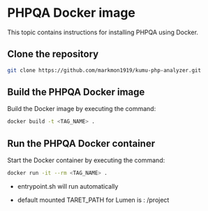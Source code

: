# PHPQA Docker image

This topic contains instructions for installing PHPQA using Docker.

## Clone the repository

```bash
git clone https://github.com/markmon1919/kumu-php-analyzer.git
```

## Build the PHPQA Docker image

Build the Docker image by executing the command:

```bash
docker build -t <TAG_NAME> .
```

## Run the PHPQA Docker container

Start the Docker container by executing the command:

```bash
docker run -it --rm <TAG_NAME> .
```

- entrypoint.sh will run automatically

- default mounted TARET_PATH for Lumen is : /project